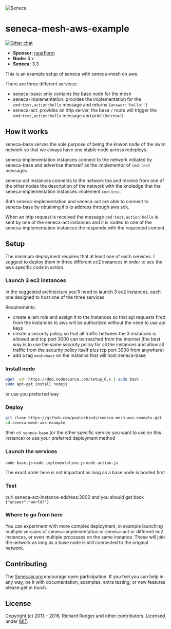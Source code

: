![Seneca][Logo]

# seneca-mesh-aws-example
[![Gitter chat][gitter-badge]][gitter-url]

- __Sponsor:__ [nearForm][Sponsor]
- __Node:__ 6.x
- __Seneca:__ 3.3


This is an example setup of seneca with seneca-mesh on aws.

There are three different services:

- seneca-base: only contains the base node for the mesh
- seneca-implementation: provides the implementation for the `cmd:test,action:hello` message and returns `{answer:'hello!'}`
- seneca-act: provides an http server, the base `/` route will trigger the `cmd:test,action:hello` message and print the result

## How it works

seneca-base serves the sole purpose of being the knwon node of the swim network so that we always have one stable node across redeploys.

seneca-implementation instances connect to the network initiated by seneca-base and advertise themself as the implementor of `cmd:test` messages

seneca-act instances connects to the network too and receive from one of the other nodes the description of the network with the knoledge that the seneca-implementation instances implement `cmd:test`.

Both seneca-implementation and seneca-act are able to connect to seneca-base by obtaining it's ip address through aws sdk.

When an http request is received the message `cmd:test,action:hello` is sent by one of the seneca-act instances and it is routed to one of the seneca-implementation instances the responds with the requested content.

## Setup

The minimum deployment requires that at least one of each services.
I suggest to deploy them in three different ec2 instances in order to see the aws specific code in action.

### Launch 3 ec2 instances

In the suggested architecture you'll need to launch 3 ec2 instances, each one designed to host one of the three services.

Requirements:
- create a iam role and assign it to the instances so that api requests fired from the instances to aws will be authorized without the need to use api keys
- create a security policy so that all traffic between the 3 instances is allowed and tcp port 3000 can be reached from the internet (the best way is to use the same security policy for all the instances and allow all traffic from the security policy itself plus tcp port 3000 from anywhere)
- add a tag `mesh=base` on the instance that will host seneca-base

### Install node

```sh
wget -qO- https://deb.nodesource.com/setup_6.x | sudo bash -
sudo apt-get install nodejs
```

or use you preferred way

### Deploy

```sh
git clone https://github.com/paolochiodi/seneca-mesh-aws-example.git
cd seneca-mesh-aws-example
```

then `cd seneca-base` (or the other specific service you want to use on this instance) or use your preferred deployment method

### Launch the services

`node base.js`
`node implementation.js`
`node action.js`

The exact order here is not important as long as a base node is booted first

### Test

curl seneca-act-instance-address:3000 and you should get back `{"answer":"world!"}`

### Where to go from here

You can experiment with more complex deployment, in example launching multiple versions of seneca-implementation or seneca-act or different ec2 instances, or even multiple processes on the same instance. Those will join the network as long as a base node is still connected to the original network.


## Contributing
The [Senecajs org][] encourage open participation. If you feel you can help in any way,
be it with documentation, examples, extra testing, or new features please get in touch.


## License
Copyright (c) 2013 - 2016, Richard Rodger and other contributors.
Licensed under [MIT][].

[Sponsor]: http://nearform.com
[Logo]: http://senecajs.org/files/assets/seneca-logo.png
[gitter-badge]: https://badges.gitter.im/senecajs/seneca.png
[gitter-url]: https://gitter.im/senecajs/seneca
[MIT]: ./LICENSE
[Senecajs org]: https://github.com/senecajs/
[Seneca.js]: https://www.npmjs.com/package/seneca
[senecajs.org]: http://senecajs.org/
[github issue]: https://github.com/senecajs-labs/seneca-zipkin-tracer/issues
[@senecajs]: http://twitter.com/senecajs

